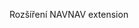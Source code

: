 <span data-ttu-id="c376d-101">Rozšíření NAV</span><span class="sxs-lookup"><span data-stu-id="c376d-101">NAV extension</span></span>